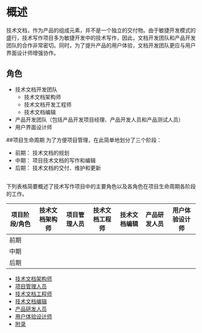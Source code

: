 # 概述
技术文档，作为产品的组成元素，并不是一个独立的交付物。由于敏捷开发模式的盛行，技术写作项目多为敏捷开发中的技术写作，因此，文档开发团队和产品开发团队的合作非常密切。同时，为了提升产品的用户体验，文档开发团队更应与用户界面设计师增强协作。  


## 角色
- 技术文档开发团队
  - 技术文档架构师
  - 技术文档开发工程师
  - 技术文档编辑
- 产品开发团队（包括产品开发项目经理、产品开发人员和产品测试人员）
- 用户界面设计师

##项目生命周期
为了方便项目管理，在此简单地划分了三个阶段：
- 前期： 技术文档的规划
- 中期： 项目技术文档的写作和编辑
- 后期： 技术文档的交付、维护和更新

##
下列表格简要概述了技术写作项目中的主要角色以及各角色在项目生命周期各阶段的工作。

| 项目阶段/角色  | 技术文档架构师   |  项目管理人员    | 技术文档工程师    |   技术文档编辑   |   产品研发人员   | 用户体验设计师   |
| ------------- | --------------- | --------------- | --------------- | --------------- | --------------- | --------------- |
|     前期      |                 |                 |                 |                 |                 |                 |
|     中期      |                 |                 |                 |                 |                 |                 |
|     后期      |                 |                 |                 |                 |                 |                 |

- [技术文档架构师](../ia.md)
- [项目管理人员](../idpm.md)
- [技术文档工程师](../id.md)
- [技术文档编辑](../editor.md)
- [产品研发人员](../dev.md)
- [用户体验设计师](../designer.md)
- [附录](../appendix.md)
